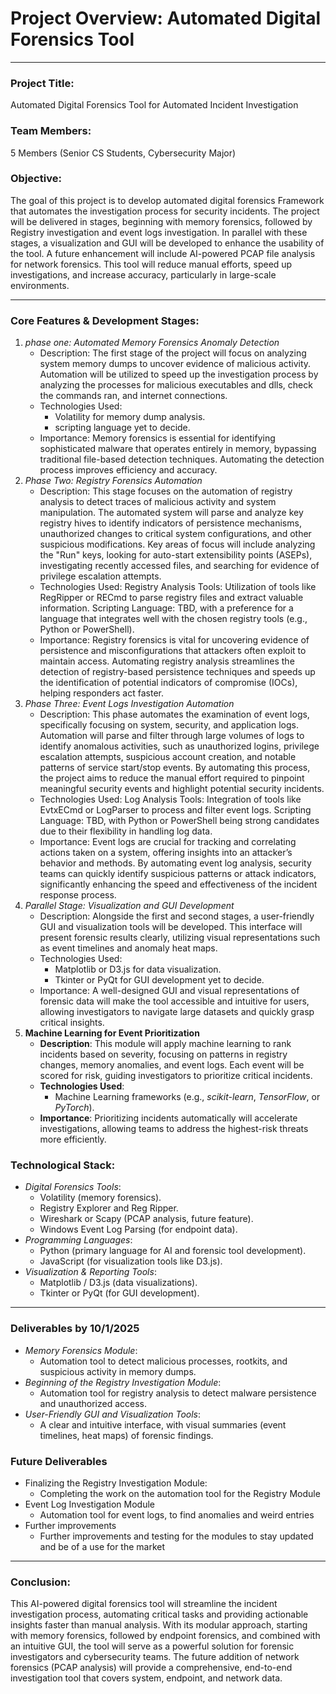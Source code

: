 # Project Overview: Automated Digital Forensics Tool

---

### Project Title:

Automated Digital Forensics Tool for Automated Incident Investigation

### Team Members:

5 Members (Senior CS Students, Cybersecurity Major)

### Objective:

The goal of this project is to develop automated digital forensics Framework that automates the investigation process for security incidents. The project will be delivered in stages, beginning with memory forensics, followed by Registry investigation and event logs investigation. In parallel with these stages, a visualization and GUI will be developed to enhance the usability of the tool. A future enhancement will include AI-powered PCAP file analysis for network forensics. This tool will reduce manual efforts, speed up investigations, and increase accuracy, particularly in large-scale environments.

---

### Core Features & Development Stages:

1. *phase one: Automated Memory Forensics Anomaly Detection*
    - Description: The first stage of the project will focus on analyzing system memory dumps to uncover evidence of malicious activity. Automation will be utilized to speed up the investigation process by analyzing the processes for malicious executables and dlls, check the commands ran, and internet connections.
    - Technologies Used:
        - Volatility for memory dump analysis.
        - scripting language yet to decide.
    - Importance: Memory forensics is essential for identifying sophisticated malware that operates entirely in memory, bypassing traditional file-based detection techniques. Automating the detection process improves efficiency and accuracy.
2. *Phase Two: Registry Forensics Automation*
    - Description: This stage focuses on the automation of registry analysis to detect traces of malicious activity and system manipulation. The automated system will parse and analyze key registry hives to identify indicators of persistence mechanisms, unauthorized changes to critical system configurations, and other suspicious modifications. Key areas of focus will include analyzing the "Run" keys, looking for auto-start extensibility points (ASEPs), investigating recently accessed files, and searching for evidence of privilege escalation attempts.
    - Technologies Used:
    Registry Analysis Tools: Utilization of tools like RegRipper or RECmd to parse registry files and extract valuable information.
    Scripting Language: TBD, with a preference for a language that integrates well with the chosen registry tools (e.g., Python or PowerShell).
    - Importance: Registry forensics is vital for uncovering evidence of persistence and misconfigurations that attackers often exploit to maintain access. Automating registry analysis streamlines the detection of registry-based persistence techniques and speeds up the identification of potential indicators of compromise (IOCs), helping responders act faster.
3. *Phase Three: Event Logs Investigation Automation*
    - Description: This phase automates the examination of event logs, specifically focusing on system, security, and application logs. Automation will parse and filter through large volumes of logs to identify anomalous activities, such as unauthorized logins, privilege escalation attempts, suspicious account creation, and notable patterns of service start/stop events. By automating this process, the project aims to reduce the manual effort required to pinpoint meaningful security events and highlight potential security incidents.
    - Technologies Used:
    Log Analysis Tools: Integration of tools like EvtxECmd or LogParser to process and filter event logs.
    Scripting Language: TBD, with Python or PowerShell being strong candidates due to their flexibility in handling log data.
    - Importance: Event logs are crucial for tracking and correlating actions taken on a system, offering insights into an attacker’s behavior and methods. By automating event log analysis, security teams can quickly identify suspicious patterns or attack indicators, significantly enhancing the speed and effectiveness of the incident response process.
4. *Parallel Stage: Visualization and GUI Development*
    - Description: Alongside the first and second stages, a user-friendly GUI and visualization tools will be developed. This interface will present forensic results clearly, utilizing visual representations such as event timelines and anomaly heat maps.
    - Technologies Used:
        - Matplotlib or D3.js for data visualization.
        - Tkinter or PyQt for GUI development yet to decide.
    - Importance: A well-designed GUI and visual representations of forensic data will make the tool accessible and intuitive for users, allowing investigators to navigate large datasets and quickly grasp critical insights.
5. **Machine Learning for Event Prioritization**
    - **Description**: This module will apply machine learning to rank incidents based on severity, focusing on patterns in registry changes, memory anomalies, and event logs. Each event will be scored for risk, guiding investigators to prioritize critical incidents.
    - **Technologies Used**:
        - Machine Learning frameworks (e.g., *scikit-learn*, *TensorFlow*, or *PyTorch*).
    - **Importance**: Prioritizing incidents automatically will accelerate investigations, allowing teams to address the highest-risk threats more efficiently.

### Technological Stack:

- *Digital Forensics Tools*:
    - Volatility (memory forensics).
    - Registry Explorer and Reg Ripper.
    - Wireshark or Scapy (PCAP analysis, future feature).
    - Windows Event Log Parsing (for endpoint data).
- *Programming Languages*:
    - Python (primary language for AI and forensic tool development).
    - JavaScript (for visualization tools like D3.js).
- *Visualization & Reporting Tools*:
    - Matplotlib / D3.js (data visualizations).
    - Tkinter or PyQt (for GUI development).

---

### Deliverables by 10/1/2025

- *Memory Forensics Module*:
    - Automation tool to detect malicious processes, rootkits, and suspicious activity in memory dumps.
- *Beginning of the Registry Investigation Module*:
    - Automation tool for registry analysis to detect malware persistence and unauthorized access.
- *User-Friendly GUI and Visualization Tools*:
    - A clear and intuitive interface, with visual summaries (event timelines, heat maps) of forensic findings.

### Future Deliverables

- Finalizing the Registry Investigation Module:
    - Completing the work on the automation tool for the Registry Module
- Event Log Investigation Module
    - Automation tool for event logs, to find anomalies and weird entries
- Further improvements
    - Further improvements and testing for the modules to stay updated and be of a use for the market

---

### Conclusion:

This AI-powered digital forensics tool will streamline the incident investigation process, automating critical tasks and providing actionable insights faster than manual analysis. With its modular approach, starting with memory forensics, followed by endpoint forensics, and combined with an intuitive GUI, the tool will serve as a powerful solution for forensic investigators and cybersecurity teams. The future addition of network forensics (PCAP analysis) will provide a comprehensive, end-to-end investigation tool that covers system, endpoint, and network data.
